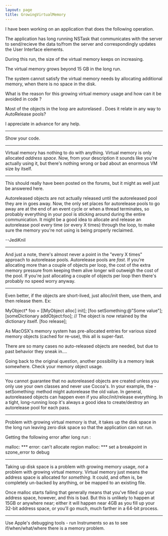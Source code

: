 ```yaml
---
layout: page
title: GrowingVirtualMemory
---
```


I have been working on an application that does the following operation.

The application has long running NSTask that communicates with the server
to send/recieve the data to/from the server and correspondingly updates the User Interface elements.


During this run, the size of the virtual memory keeps on increasing. 

The virtual memory grows beyond 15 GB in the long run.

The system cannot satisfy the virtual memory needs by allocating additional memory, when there is no space in the disk.

What is the reason for this growing virtual memory usage and how can it be avoided in code ?

Most of the objects in the loop are autorelased .
Does it relate in any way to AutoRelease pools?

I appreciate in advance for any help.

----

Show your code.

----
Virtual memory has nothing to do with anything. Virtual memory is only allocated *address space*. Now, from your description it sounds like you're actually using it, but there's nothing wrong or bad about an enormous VM size by itself.

----
This should really have been posted on the forums, but it might as well just be answered here.

Autoreleased objects are not actually released until the autoreleased pool they are in goes away. Now, the only set places for autorelease pools to go away are at the end of an event cycle or when a thread terminates, so probably everything in your pool is sticking around during the entire communication. It might be a good idea to allocate and release an autorelease pool every time (or every X times) through the loop, to make sure the memory you're not using is being properly reclaimed.

--JediKnil

----
And just a note, there's almost never a point in the "every X times" approach to autorelease pools. Autorelease pools are *fast*. If you're allocating more than a couple of objects per loop, the cost of the extra memory pressure from keeping them alive longer will outweigh the cost of the pool. If you're just allocating a couple of objects per loop then there's probably no speed worry anyway.

----
Even better, if the objects are short-lived, just alloc/init them, use them, and then release them. Ex:

    
MyObject* foo = [[MyObject alloc] init];
[foo setSomething:@"Some value"];
[someDictionary addObject:foo];   // The object is now retained by the dictionary itself.
[foo release];


As MacOSX's memory system has pre-allocated entries for various sized memory objects (cached for re-use), this all is super-fast.

There are so many cases no auto-released objects are needed, but due to past behavior they sneak in....

Going back to the original question, another possibility is a memory leak somewhere. Check your memory object usage.

----
You cannot guarantee that no autoreleased objects are created unless you only use your own classes and never use Cocoa's. In your example, the -setSomething: method might autorelease the old value. In general, autoreleased objects can happen even if you alloc/init/release everything. In a tight, long-running loop it's always a good idea to create/destroy an autorelease pool for each pass.

----

Problem with growing virtual memory is that, it takes up the disk space  in the long run leaving zero disk space so that the application can not run.

Getting the following error after long run :

 malloc: *** error: can't allocate region
 malloc: *** set a breakpoint in szone_error to debug

----
Taking up disk space is a problem with growing memory usage, *not* a problem with growing virtual memory. Virtual memory just means the address space is allocated for *something*. It could, and often is, be completely un-backed by anything, or be mapped to an existing file.

Once malloc starts failing that generally means that you've filled up your address space, however, and this is bad. But this is unlikely to happen at 15GB or anywhere near; either it will happen near 4GB as you fill up your 32-bit address space, or you'll go much, much farther in a 64-bit process.

----

Use Apple's debugging tools - run Instruments so as to see if/when/what/where there is a memory problem.

